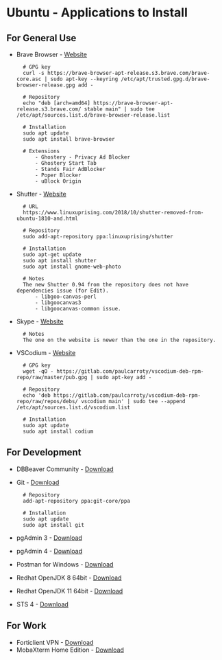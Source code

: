 Ubuntu - Applications to Install
================================

## For General Use

* Brave Browser - [Website](https://brave.com/)

        # GPG key
        curl -s https://brave-browser-apt-release.s3.brave.com/brave-core.asc | sudo apt-key --keyring /etc/apt/trusted.gpg.d/brave-browser-release.gpg add -

        # Repository
        echo "deb [arch=amd64] https://brave-browser-apt-release.s3.brave.com/ stable main" | sudo tee /etc/apt/sources.list.d/brave-browser-release.list

        # Installation
        sudo apt update
        sudo apt install brave-browser        

        # Extensions
            - Ghostery - Privacy Ad Blocker
            - Ghostery Start Tab
            - Stands Fair AdBlocker
            - Poper Blocker
            - uBlock Origin

* Shutter - [Website](https://shutter-project.org/)

        # URL
        https://www.linuxuprising.com/2018/10/shutter-removed-from-ubuntu-1810-and.html

        # Repository
        sudo add-apt-repository ppa:linuxuprising/shutter

        # Installation
        sudo apt-get update
        sudo apt install shutter
        sudo apt install gnome-web-photo

        # Notes
        The new Shutter 0.94 from the repository does not have dependencies issue (for Edit).
            - libgoo-canvas-perl
            - libgoocanvas3
            - libgoocanvas-common issue.

* Skype - [Website](https://www.skype.com/en/get-skype/)

        # Notes
        The one on the website is newer than the one in the repository.

* VSCodium - [Website](https://vscodium.com/)

        # GPG key
        wget -qO - https://gitlab.com/paulcarroty/vscodium-deb-rpm-repo/raw/master/pub.gpg | sudo apt-key add -        
        
        # Repository
        echo 'deb https://gitlab.com/paulcarroty/vscodium-deb-rpm-repo/raw/repos/debs/ vscodium main' | sudo tee --append /etc/apt/sources.list.d/vscodium.list

        # Installation
        sudo apt update
        sudo apt install codium


## For Development

* DBBeaver Community - [Download](https://dbeaver.io/download/)

* Git - [Download](https://git-scm.com/download/linux)

        # Repository
        add-apt-repository ppa:git-core/ppa

        # Installation
        sudo apt update
        sudo apt install git

* pgAdmin 3 - [Download](https://www.pgadmin.org/download/)
* pgAdmin 4 - [Download](https://www.pgadmin.org/download/)
* Postman for Windows - [Download](https://www.getpostman.com/downloads/)
* Redhat OpenJDK 8 64bit - [Download](https://developers.redhat.com/products/openjdk/download)
* Redhat OpenJDK 11 64bit - [Download](https://developers.redhat.com/products/openjdk/download)
* STS 4 - [Download](https://spring.io/tools)




## For Work

* Forticlient VPN - [Download](https://www.forticlient.com/downloads)
* MobaXterm Home Edition - [Download](https://mobaxterm.mobatek.net/download-home-edition.html)


